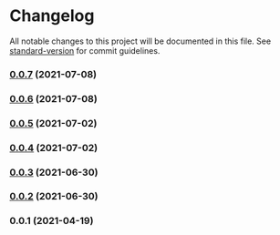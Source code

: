 # Changelog

All notable changes to this project will be documented in this file. See [standard-version](https://github.com/conventional-changelog/standard-version) for commit guidelines.

### [0.0.7](https://github.com/adventurer-tech/club-sdk-js/compare/v0.0.6...v0.0.7) (2021-07-08)

### [0.0.6](https://github.com/adventurer-tech/club-sdk-js/compare/v0.0.5...v0.0.6) (2021-07-08)

### [0.0.5](https://github.com/adventurer-tech/club-sdk-js/compare/v0.0.4...v0.0.5) (2021-07-02)

### [0.0.4](https://github.com/adventurer-tech/club-sdk-js/compare/v0.0.3...v0.0.4) (2021-07-02)

### [0.0.3](https://github.com/adventurer-tech/club-sdk-js/compare/v0.0.2...v0.0.3) (2021-06-30)

### [0.0.2](https://github.com/adventurer-tech/club-sdk-js/compare/v0.0.1...v0.0.2) (2021-06-30)

### 0.0.1 (2021-04-19)
